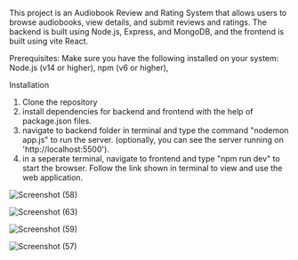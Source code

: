 This project is an Audiobook Review and Rating System that allows users to browse audiobooks, view details, and submit reviews and ratings. The backend is built using Node.js, Express, and MongoDB, and the frontend is built using vite React.

Prerequisites:
Make sure you have the following installed on your system:
Node.js (v14 or higher), 
npm (v6 or higher),

Installation
1. Clone the repository
2. install dependencies for backend and frontend with the help of package.json files.
3. navigate to backend folder in terminal and type the command "nodemon app.js" to run the server. (optionally, you can see the server running on 'http://localhost:5500').
4. in a seperate terminal, navigate to frontend and type "npm run dev" to start the browser. Follow the link shown in terminal to view and use the web application.

 ![Screenshot (58)](https://github.com/user-attachments/assets/d409bc7a-7b23-436c-a422-926711469171)





   
 ![Screenshot (63)](https://github.com/user-attachments/assets/067c6a1e-3385-404e-a761-19b8ad5a125e)
   

 
 
 
 ![Screenshot (59)](https://github.com/user-attachments/assets/eeff5a50-9951-41fe-ab11-eab9706bdc13)
   

 
 
 
 ![Screenshot (57)](https://github.com/user-attachments/assets/70b46d9f-6968-439a-8d6b-6bb9a3a9f9e6)
